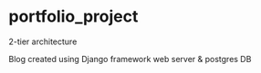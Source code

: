 # portfolio_project
2-tier architecture

Blog created using Django framework web server & postgres DB

